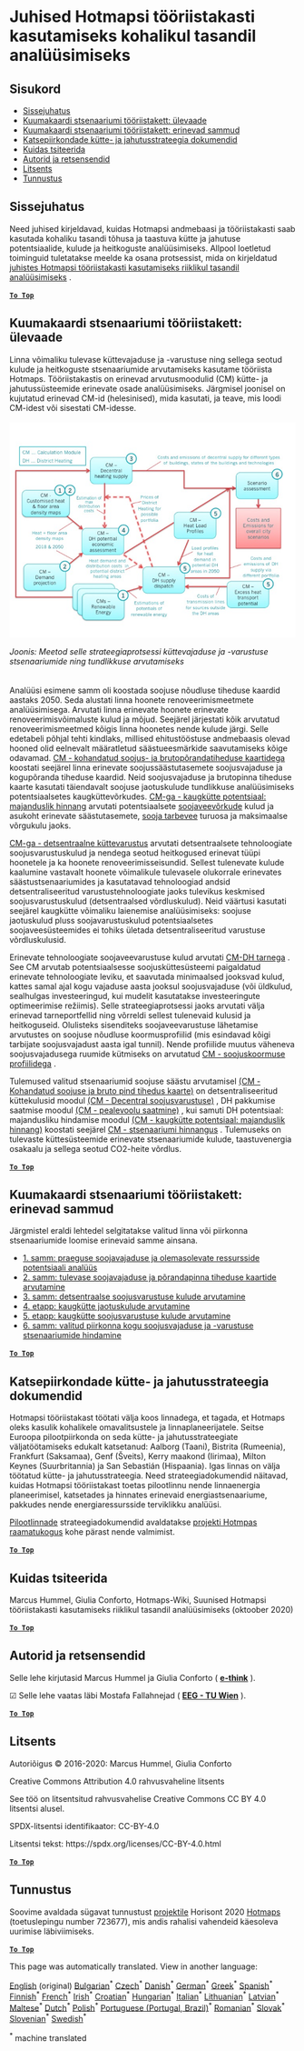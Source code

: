 <h1><a class="anchor" id="guidelines-for-using-the-hotmaps-toolbox-for-analyses-at-local-level" href="#guidelines-for-using-the-hotmaps-toolbox-for-analyses-at-local-level"><i class="fa fa-link"></i></a>Juhised Hotmapsi tööriistakasti kasutamiseks kohalikul tasandil analüüsimiseks</h1><h2><a class="anchor" id="table-of-contents" href="#table-of-contents"><i class="fa fa-link"></i></a> Sisukord</h2><ul><li> <a href="#introduction">Sissejuhatus</a></li><li> <a href="#the-hotmaps-scenario-toolchain-overview">Kuumakaardi stsenaariumi tööriistakett: ülevaade</a></li><li> <a href="#the-hotmaps-scenario-toolchain-different-steps">Kuumakaardi stsenaariumi tööriistakett: erinevad sammud</a></li><li> <a href="#pilot-areas-heating-and-cooling-strategy-documents">Katsepiirkondade kütte- ja jahutusstrateegia dokumendid</a></li><li> <a href="#how-to-cite">Kuidas tsiteerida</a></li><li> <a href="#authors-and-reviewers">Autorid ja retsensendid</a></li><li> <a href="#license">Litsents</a></li><li> <a href="#acknowledgement">Tunnustus</a></li></ul><h2><a class="anchor" id="introduction" href="#introduction"><i class="fa fa-link"></i></a> Sissejuhatus</h2><p> Need juhised kirjeldavad, kuidas Hotmapsi andmebaasi ja tööriistakasti saab kasutada kohaliku tasandi tõhusa ja taastuva kütte ja jahutuse potentsiaalide, kulude ja heitkoguste analüüsimiseks. Allpool loetletud toiminguid tuletatakse meelde ka osana protsessist, mida on kirjeldatud <a href="https://wiki.hotmaps.hevs.ch/en/guide-national-level-comprehensive-assessment-eed#introduction">juhistes Hotmapsi tööriistakasti kasutamiseks riiklikul tasandil analüüsimiseks</a> .</p><p><ins> <code><strong><a href="#table-of-contents">To Top</a></strong></code></ins></p><h2><a class="anchor" id="the-hotmaps-scenario-toolchain--overview" href="#the-hotmaps-scenario-toolchain--overview"><i class="fa fa-link"></i></a> Kuumakaardi stsenaariumi tööriistakett: ülevaade</h2><p> Linna võimaliku tulevase küttevajaduse ja -varustuse ning sellega seotud kulude ja heitkoguste stsenaariumide arvutamiseks kasutame tööriista Hotmaps. Tööriistakastis on erinevad arvutusmoodulid (CM) kütte- ja jahutussüsteemide erinevate osade analüüsimiseks. Järgmisel joonisel on kujutatud erinevad CM-id (helesinised), mida kasutati, ja teave, mis loodi CM-idest või sisestati CM-idesse.<br/><br/><img src="/en/guide-local-and-municipal-levels/Toolchain_29_06_2020.jpg"/></p><p> <em>Joonis: Meetod selle strateegiaprotsessi küttevajaduse ja -varustuse stsenaariumide ning tundlikkuse arvutamiseks</em><br/><br/><br/> Analüüsi esimene samm oli koostada soojuse nõudluse tiheduse kaardid aastaks 2050. Seda alustati linna hoonete renoveerimismeetmete analüüsimisega. Arvutati linna erinevate hoonete erinevate renoveerimisvõimaluste kulud ja mõjud. Seejärel järjestati kõik arvutatud renoveerimismeetmed kõigis linna hoonetes nende kulude järgi. Selle edetabeli põhjal tehti kindlaks, millised ehitustööstuse andmebaasis olevad hooned olid eelnevalt määratletud säästueesmärkide saavutamiseks kõige odavamad. <a href="https://wiki.hotmaps.eu/en/CM-Customized-heat-and-floor-area-density-maps">CM - kohandatud soojus- ja brutopõrandatiheduse kaartidega</a> koostati seejärel linna erinevate soojussäästutasemete soojusvajaduse ja kogupõranda tiheduse kaardid. Neid soojusvajaduse ja brutopinna tiheduse kaarte kasutati täiendavalt soojuse jaotuskulude tundlikkuse analüüsimiseks potentsiaalsetes kaugküttevõrkudes. <a href="https://wiki.hotmaps.eu/en/CM-District-heating-potential-economic-assessment">CM-ga - kaugkütte potentsiaal: majanduslik hinnang</a> arvutati potentsiaalsete <a href="https://wiki.hotmaps.eu/en/CM-District-heating-potential-economic-assessment">soojaveevõrkude</a> kulud ja asukoht erinevate säästutasemete, <a href="https://wiki.hotmaps.eu/en/CM-District-heating-potential-economic-assessment">sooja tarbevee</a> turuosa ja maksimaalse võrgukulu jaoks.</p><p> <a href="https://wiki.hotmaps.eu/en/CM-Decentral-heating-supply">CM-ga - detsentraalne küttevarustus</a> arvutati detsentraalsete tehnoloogiate soojusvarustuskulud ja nendega seotud heitkogused erinevat tüüpi hoonetele ja ka hoonete renoveerimisseisundid. Sellest tulenevate kulude kaalumine vastavalt hoonete võimalikule tulevasele olukorrale erinevates säästustsenaariumides ja kasutatavad tehnoloogiad andsid detsentraliseeritud varustustehnoloogiate jaoks tulevikus keskmised soojusvarustuskulud (detsentraalsed võrdluskulud). Neid väärtusi kasutati seejärel kaugkütte võimaliku laienemise analüüsimiseks: soojuse jaotuskulud pluss soojavarustuskulud potentsiaalsetes soojaveesüsteemides ei tohiks ületada detsentraliseeritud varustuse võrdluskulusid.</p><p> Erinevate tehnoloogiate soojaveevarustuse kulud arvutati <a href="https://wiki.hotmaps.eu/en/CM-District-heating-supply-dispatch">CM-DH tarnega</a> . See CM arvutab potentsiaalsesse soojusküttesüsteemi paigaldatud erinevate tehnoloogiate leviku, et saavutada minimaalsed jooksvad kulud, kattes samal ajal kogu vajaduse aasta jooksul soojusvajaduse (või üldkulud, sealhulgas investeeringud, kui mudelit kasutatakse investeeringute optimeerimise režiimis). Selle strateegiaprotsessi jaoks arvutati välja erinevad tarneportfellid ning võrreldi sellest tulenevaid kulusid ja heitkoguseid. Olulisteks sisenditeks soojaveevarustuse lähetamise arvutustes on soojuse nõudluse koormusprofiilid (mis esindavad kõigi tarbijate soojusvajadust aasta igal tunnil). Nende profiilide muutus väheneva soojusvajadusega ruumide kütmiseks on arvutatud <a href="https://wiki.hotmaps.hevs.ch/en/CM-Heat-load-profiles">CM - soojuskoormuse profiilidega</a> .</p><p> Tulemused valitud stsenaariumid soojuse säästu arvutamisel <a href="https://wiki.hotmaps.eu/en/CM-Customized-heat-and-floor-area-density-maps">(CM - Kohandatud soojuse ja bruto pind tihedus kaarte)</a> on detsentraliseeritud küttekulusid moodul <a href="https://wiki.hotmaps.eu/en/CM-Decentral-heating-supply">(CM - Decentral soojusvarustuse)</a> , DH pakkumise saatmise moodul <a href="https://wiki.hotmaps.eu/en/CM-District-heating-supply-dispatch">(CM - pealevoolu saatmine)</a> , kui samuti DH potentsiaal: majandusliku hindamise moodul <a href="https://wiki.hotmaps.eu/en/CM-District-heating-potential-economic-assessment">(CM - kaugkütte potentsiaal: majanduslik hinnang)</a> koostati seejärel <a href="https://wiki.hotmaps.eu/en/CM-Scenario-assessment">CM - stsenaariumi hinnangus</a> . Tulemuseks on tulevaste küttesüsteemide erinevate stsenaariumide kulude, taastuvenergia osakaalu ja sellega seotud CO2-heite võrdlus.</p><p><ins> <code><strong><a href="#table-of-contents">To Top</a></strong></code></ins></p><h2><a class="anchor" id="the-hotmaps-scenario-toolchain--different-steps" href="#the-hotmaps-scenario-toolchain--different-steps"><i class="fa fa-link"></i></a> Kuumakaardi stsenaariumi tööriistakett: erinevad sammud</h2><p> Järgmistel eraldi lehtedel selgitatakse valitud linna või piirkonna stsenaariumide loomise erinevaid samme ainsana.</p><ul><li> <a href="https://wiki.hotmaps.eu/en/Step-1-Analysis-of-current-heat-demand-and-available-resource-potentials">1. samm: praeguse soojavajaduse ja olemasolevate ressursside potentsiaali analüüs</a></li><li> <a href="https://wiki.hotmaps.eu/en/Step-2-Calculation-of-future-heat-demand-and-gross-floor-area-density-maps">2. samm: tulevase soojavajaduse ja põrandapinna tiheduse kaartide arvutamine</a></li><li> <a href="https://wiki.hotmaps.eu/en/Step-3-Calculation-of-costs-of-decentral-heat-supply">3. samm: detsentraalse soojusvarustuse kulude arvutamine</a></li><li> <a href="https://wiki.hotmaps.eu/en/Step-4-Calculation-of-district-heating-distribution-costs">4. etapp: kaugkütte jaotuskulude arvutamine</a></li><li> <a href="https://wiki.hotmaps.eu/en/Step-5-Calculation-of-costs-of-heat-supply-to-district-heating">5. etapp: kaugkütte soojusvarustuse kulude arvutamine</a></li><li> <a href="https://wiki.hotmaps.eu/en/Step-6-Assessment-of-scenarios-for-entire-heat-demand-and-supply-for-the-selected-area">6. samm: valitud piirkonna kogu soojusvajaduse ja -varustuse stsenaariumide hindamine</a></li></ul><p><ins> <code><strong><a href="#table-of-contents">To Top</a></strong></code></ins></p><h2><a class="anchor" id="pilot-areas-heating-and-cooling-strategy-documents" href="#pilot-areas-heating-and-cooling-strategy-documents"><i class="fa fa-link"></i></a> Katsepiirkondade kütte- ja jahutusstrateegia dokumendid</h2><p> Hotmapsi tööriistakast töötati välja koos linnadega, et tagada, et Hotmaps oleks kasulik kohalikele omavalitsustele ja linnaplaneerijatele. Seitse Euroopa pilootpiirkonda on seda kütte- ja jahutusstrateegiate väljatöötamiseks edukalt katsetanud: Aalborg (Taani), Bistrita (Rumeenia), Frankfurt (Saksamaa), Genf (Šveits), Kerry maakond (Iirimaa), Milton Keynes (Suurbritannia) ja San Sebastián (Hispaania). Igas linnas on välja töötatud kütte- ja jahutusstrateegia. Need strateegiadokumendid näitavad, kuidas Hotmapsi tööriistakast toetas pilootlinnu nende linnaenergia planeerimisel, katsetades ja hinnates erinevaid energiastsenaariume, pakkudes nende energiaressursside terviklikku analüüsi.</p><p> <a href="https://www.hotmaps-project.eu/library/">Pilootlinnade</a> strateegiadokumendid avaldatakse <a href="https://www.hotmaps-project.eu/library/">projekti Hotmpas raamatukogus</a> kohe pärast nende valmimist.</p><p><ins> <code><strong><a href="#table-of-contents">To Top</a></strong></code></ins></p><h2><a class="anchor" id="how-to-cite" href="#how-to-cite"><i class="fa fa-link"></i></a> Kuidas tsiteerida</h2><p> Marcus Hummel, Giulia Conforto, Hotmaps-Wiki, Suunised Hotmapsi tööriistakasti kasutamiseks riiklikul tasandil analüüsimiseks (oktoober 2020)</p><p><ins> <code><strong><a href="#table-of-contents">To Top</a></strong></code></ins></p><h2><a class="anchor" id="authors-and-reviewers" href="#authors-and-reviewers"><i class="fa fa-link"></i></a> Autorid ja retsensendid</h2><p> Selle lehe kirjutasid Marcus Hummel ja Giulia Conforto ( <strong><a href="https://e-think.ac.at">e-think</a></strong> ).</p><p> ☑ Selle lehe vaatas läbi Mostafa Fallahnejad ( <strong><a href="https://eeg.tuwien.ac.at/">EEG - TU Wien</a></strong> ).</p><p> <a href="#table-of-contents"><strong><code>To Top</code></strong></a></p><h2><a class="anchor" id="license" href="#license"><i class="fa fa-link"></i></a> Litsents</h2><p> Autoriõigus © 2016-2020: Marcus Hummel, Giulia Conforto</p><p> Creative Commons Attribution 4.0 rahvusvaheline litsents</p><p> See töö on litsentsitud rahvusvahelise Creative Commons CC BY 4.0 litsentsi alusel.</p><p> SPDX-litsentsi identifikaator: CC-BY-4.0</p><p> Litsentsi tekst: https://spdx.org/licenses/CC-BY-4.0.html</p><p><ins> <code><strong><a href="#table-of-contents">To Top</a></strong></code></ins></p><h2><a class="anchor" id="acknowledgement" href="#acknowledgement"><i class="fa fa-link"></i></a> Tunnustus</h2><p> Soovime avaldada sügavat tunnustust <a href="https://www.hotmaps-project.eu">projektile</a> Horisont 2020 <a href="https://www.hotmaps-project.eu">Hotmaps</a> (toetuslepingu number 723677), mis andis rahalisi vahendeid käesoleva uurimise läbiviimiseks.</p><p><ins> <code><strong><a href="#table-of-contents">To Top</a></strong></code></ins></p>
<!--- THIS IS A SUPER UNIQUE IDENTIFIER -->

This page was automatically translated. View in another language:

[English](../en/guide-local-and-municipal-levels) (original) [Bulgarian](../bg/guide-local-and-municipal-levels)<sup>\*</sup> [Czech](../cs/guide-local-and-municipal-levels)<sup>\*</sup> [Danish](../da/guide-local-and-municipal-levels)<sup>\*</sup> [German](../de/guide-local-and-municipal-levels)<sup>\*</sup> [Greek](../el/guide-local-and-municipal-levels)<sup>\*</sup> [Spanish](../es/guide-local-and-municipal-levels)<sup>\*</sup>  [Finnish](../fi/guide-local-and-municipal-levels)<sup>\*</sup> [French](../fr/guide-local-and-municipal-levels)<sup>\*</sup> [Irish](../ga/guide-local-and-municipal-levels)<sup>\*</sup> [Croatian](../hr/guide-local-and-municipal-levels)<sup>\*</sup> [Hungarian](../hu/guide-local-and-municipal-levels)<sup>\*</sup> [Italian](../it/guide-local-and-municipal-levels)<sup>\*</sup> [Lithuanian](../lt/guide-local-and-municipal-levels)<sup>\*</sup> [Latvian](../lv/guide-local-and-municipal-levels)<sup>\*</sup> [Maltese](../mt/guide-local-and-municipal-levels)<sup>\*</sup> [Dutch](../nl/guide-local-and-municipal-levels)<sup>\*</sup> [Polish](../pl/guide-local-and-municipal-levels)<sup>\*</sup> [Portuguese (Portugal, Brazil)](../pt/guide-local-and-municipal-levels)<sup>\*</sup> [Romanian](../ro/guide-local-and-municipal-levels)<sup>\*</sup> [Slovak](../sk/guide-local-and-municipal-levels)<sup>\*</sup> [Slovenian](../sl/guide-local-and-municipal-levels)<sup>\*</sup> [Swedish](../sv/guide-local-and-municipal-levels)<sup>\*</sup> 

<sup>\*</sup> machine translated
